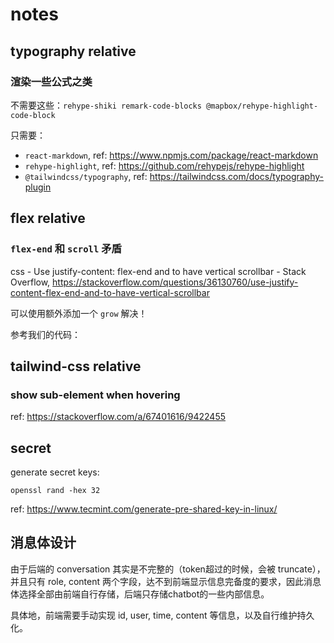 # notes

## typography relative

### 渲染一些公式之类

不需要这些：`rehype-shiki remark-code-blocks @mapbox/rehype-highlight-code-block`

只需要：
- `react-markdown`, ref: https://www.npmjs.com/package/react-markdown
- `rehype-highlight`, ref: https://github.com/rehypejs/rehype-highlight
- `@tailwindcss/typography`, ref: https://tailwindcss.com/docs/typography-plugin

## flex relative

### `flex-end` 和 `scroll` 矛盾

css - Use justify-content: flex-end and to have vertical scrollbar - Stack Overflow, https://stackoverflow.com/questions/36130760/use-justify-content-flex-end-and-to-have-vertical-scrollbar

可以使用额外添加一个 `grow` 解决！

参考我们的代码：

## tailwind-css relative

### show sub-element when hovering

ref: https://stackoverflow.com/a/67401616/9422455

## secret

generate secret keys:

```shell
openssl rand -hex 32
```

ref: https://www.tecmint.com/generate-pre-shared-key-in-linux/

## 消息体设计

由于后端的 conversation 其实是不完整的（token超过的时候，会被 truncate），并且只有 role, content 两个字段，达不到前端显示信息完备度的要求，因此消息体选择全部由前端自行存储，后端只存储chatbot的一些内部信息。

具体地，前端需要手动实现 id, user, time, content 等信息，以及自行维护持久化。
